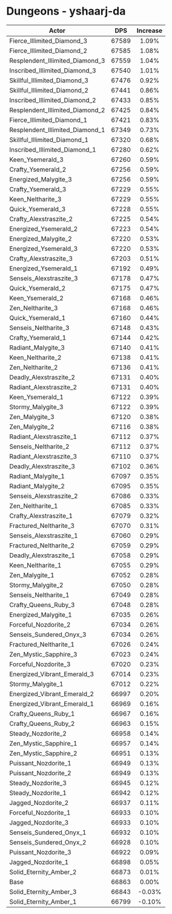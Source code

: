 # Dungeons - yshaarj-da
| Actor | DPS | Increase |
|---|:---:|:---:|
|Fierce_Illimited_Diamond_3|67589|1.09%|
|Fierce_Illimited_Diamond_2|67585|1.08%|
|Resplendent_Illimited_Diamond_3|67559|1.04%|
|Inscribed_Illimited_Diamond_3|67540|1.01%|
|Skillful_Illimited_Diamond_3|67476|0.92%|
|Skillful_Illimited_Diamond_2|67441|0.86%|
|Inscribed_Illimited_Diamond_2|67433|0.85%|
|Resplendent_Illimited_Diamond_2|67425|0.84%|
|Fierce_Illimited_Diamond_1|67421|0.83%|
|Resplendent_Illimited_Diamond_1|67349|0.73%|
|Skillful_Illimited_Diamond_1|67320|0.68%|
|Inscribed_Illimited_Diamond_1|67280|0.62%|
|Keen_Ysemerald_3|67260|0.59%|
|Crafty_Ysemerald_2|67256|0.59%|
|Energized_Malygite_3|67256|0.59%|
|Crafty_Ysemerald_3|67229|0.55%|
|Keen_Neltharite_3|67229|0.55%|
|Quick_Ysemerald_3|67228|0.55%|
|Crafty_Alexstraszite_2|67225|0.54%|
|Energized_Ysemerald_2|67223|0.54%|
|Energized_Malygite_2|67220|0.53%|
|Energized_Ysemerald_3|67220|0.53%|
|Crafty_Alexstraszite_3|67203|0.51%|
|Energized_Ysemerald_1|67192|0.49%|
|Senseis_Alexstraszite_3|67178|0.47%|
|Quick_Ysemerald_2|67175|0.47%|
|Keen_Ysemerald_2|67168|0.46%|
|Zen_Neltharite_3|67168|0.46%|
|Quick_Ysemerald_1|67160|0.44%|
|Senseis_Neltharite_3|67148|0.43%|
|Crafty_Ysemerald_1|67144|0.42%|
|Radiant_Malygite_3|67140|0.41%|
|Keen_Neltharite_2|67138|0.41%|
|Zen_Neltharite_2|67136|0.41%|
|Deadly_Alexstraszite_2|67131|0.40%|
|Radiant_Alexstraszite_2|67131|0.40%|
|Keen_Ysemerald_1|67122|0.39%|
|Stormy_Malygite_3|67122|0.39%|
|Zen_Malygite_3|67120|0.38%|
|Zen_Malygite_2|67116|0.38%|
|Radiant_Alexstraszite_1|67112|0.37%|
|Senseis_Neltharite_2|67112|0.37%|
|Radiant_Alexstraszite_3|67110|0.37%|
|Deadly_Alexstraszite_3|67102|0.36%|
|Radiant_Malygite_1|67097|0.35%|
|Radiant_Malygite_2|67095|0.35%|
|Senseis_Alexstraszite_2|67086|0.33%|
|Zen_Neltharite_1|67085|0.33%|
|Crafty_Alexstraszite_1|67079|0.32%|
|Fractured_Neltharite_3|67070|0.31%|
|Senseis_Alexstraszite_1|67060|0.29%|
|Fractured_Neltharite_2|67059|0.29%|
|Deadly_Alexstraszite_1|67058|0.29%|
|Keen_Neltharite_1|67055|0.29%|
|Zen_Malygite_1|67052|0.28%|
|Stormy_Malygite_2|67050|0.28%|
|Senseis_Neltharite_1|67049|0.28%|
|Crafty_Queens_Ruby_3|67048|0.28%|
|Energized_Malygite_1|67035|0.26%|
|Forceful_Nozdorite_2|67034|0.26%|
|Senseis_Sundered_Onyx_3|67034|0.26%|
|Fractured_Neltharite_1|67026|0.24%|
|Zen_Mystic_Sapphire_3|67023|0.24%|
|Forceful_Nozdorite_3|67020|0.23%|
|Energized_Vibrant_Emerald_3|67014|0.23%|
|Stormy_Malygite_1|67012|0.22%|
|Energized_Vibrant_Emerald_2|66997|0.20%|
|Energized_Vibrant_Emerald_1|66969|0.16%|
|Crafty_Queens_Ruby_1|66967|0.16%|
|Crafty_Queens_Ruby_2|66963|0.15%|
|Steady_Nozdorite_2|66958|0.14%|
|Zen_Mystic_Sapphire_1|66957|0.14%|
|Zen_Mystic_Sapphire_2|66951|0.13%|
|Puissant_Nozdorite_1|66949|0.13%|
|Puissant_Nozdorite_2|66949|0.13%|
|Steady_Nozdorite_3|66945|0.12%|
|Steady_Nozdorite_1|66942|0.12%|
|Jagged_Nozdorite_2|66937|0.11%|
|Forceful_Nozdorite_1|66933|0.10%|
|Jagged_Nozdorite_3|66933|0.10%|
|Senseis_Sundered_Onyx_1|66932|0.10%|
|Senseis_Sundered_Onyx_2|66928|0.10%|
|Puissant_Nozdorite_3|66922|0.09%|
|Jagged_Nozdorite_1|66898|0.05%|
|Solid_Eternity_Amber_2|66873|0.01%|
|Base|66863|0.00%|
|Solid_Eternity_Amber_3|66843|-0.03%|
|Solid_Eternity_Amber_1|66799|-0.10%|

